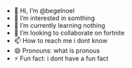 - 👋 Hi, I’m @begelnoel
- 👀 I’m interested in somthing
- 🌱 I’m currently learning nothing
- 💞️ I’m looking to collaborate on fortnite
- 📫 How to reach me i dont know
- 😄 Pronouns: what is pronous 
- ⚡ Fun fact: i dont have a fun fact

<!---
begelnoel/begelnoel is a ✨ special ✨ repository because its `README.md` (this file) appears on your GitHub profile.
You can click the Preview link to take a look at your changes.
--->
